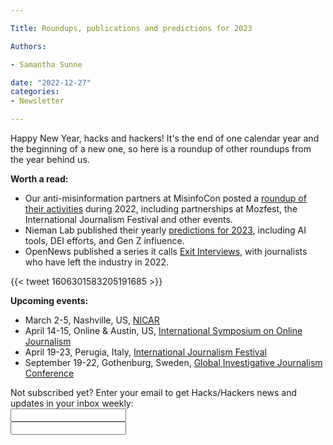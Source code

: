 ```yaml
---

Title: Roundups, publications and predictions for 2023

Authors: 

- Samantha Sunne

date: "2022-12-27" 
categories: 
- Newsletter 

---
```


Happy New Year, hacks and hackers! It's the end of one calendar year and the beginning of a new one, so here is a roundup of other roundups from the year behind us.

**Worth a read:**



* Our anti-misinformation partners at MisinfoCon posted a [roundup of their activities](https://misinfocon.com/more-than-1000-new-members-joined-our-misinfocon-community-in-2022-as-events-resumed-to-normal-3e01abca356) during 2022, including partnerships at Mozfest, the International Journalism Festival and other events.
* Nieman Lab published their yearly [predictions for 2023](https://www.niemanlab.org/collection/predictions-2023/), including AI tools, DEI efforts, and Gen Z influence.
* OpenNews published a series it calls [Exit Interviews](https://source.opennews.org/articles/what-we-learned-year-exit-interviews/), with journalists who have left the industry in 2022.

{{< tweet 1606301583205191685 >}}

**Upcoming events:**



* March 2-5, Nashville, US, [NICAR](https://www.ire.org/training/conferences/nicar-2023/)
* April 14-15, Online & Austin, US, [International Symposium on Online Journalism](https://isoj.org/isoj-celebrates-a-successful-new-hybrid-model-and-announces-dates-for-2023-conference/)
* April 19-23, Perugia, Italy, [International Journalism Festival](https://www.journalismfestival.com/)
* September 19-22, Gothenburg, Sweden, [Global Investigative Journalism Conference](https://gijc2023.org/)

<div id="mc_embed_signup"><form id="mc-embedded-subscribe-form" class="validate" action="//hackshackers.us1.list-manage.com/subscribe/post?u=c56f2e53d5ed6ef87f8aaa75c&amp;id=fb2bc6f10b" method="post" name="mc-embedded-subscribe-form" novalidate="" target="_blank">

<div id="mc_embed_signup_scroll">

<div class="mc-field-group"><label for="mce-EMAIL">Not subscribed yet? Enter your email to get Hacks/Hackers news and updates in your inbox weekly:  </label></div>

<div class="mc-field-group"><input id="mce-EMAIL" class="required email" name="EMAIL" type="email" value="" /></div>

<!-- real people should not fill this in and expect good things - do not remove this or risk form bot signups-->

<div style="position: absolute; left: -5000px;"><input tabindex="-1" name="b_c56f2e53d5ed6ef87f8aaa75c_fb2bc6f10b" type="text" value="" /></div>

<div class="clear"><input id="mc-embedded-subscribe" class="button" name="subscribe" typ
